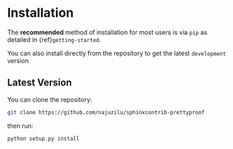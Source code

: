 # Installation

The **recommended** method of installation for most users is via `pip` as detailed
in {ref}`getting-started`. 

You can also install directly from the repository to get the latest `development` version

## Latest Version

You can clone the repository:

```bash
git clone https://github.com/najuzilu/sphinxcontrib-prettyproof
```

then run:

```bash
python setup.py install
```

